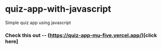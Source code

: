 # quiz-app-with-javascript
Simple quiz app using javascript
### Check this out -- (https://quiz-app-mu-five.vercel.app/)[click here]
